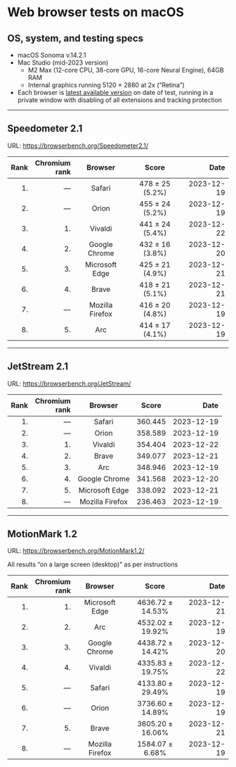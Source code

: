 # Web browser tests on macOS

## OS, system, and testing specs

- macOS Sonoma v.14.2.1
- Mac Studio (mid-2023 version)
  - M2 Max (12-core CPU, 38-core GPU, 16-core Neural Engine), 64GB RAM
  - Internal graphics running 5120 × 2880 at 2x (“Retina”)
- Each browser is [latest available version](/browser-release-cadences.md) on date of test, running in a private window with disabling of all extensions and tracking protection

----

## Speedometer 2.1

URL: https://browserbench.org/Speedometer2.1/

| Rank | Chromium<br>rank | Browser | Score | Date |
|--:|--:|:-:|:-:|--:|
| 1. | &mdash; | Safari  | 478 ± 25 (5.2%) | 2023-12-19 |
| 2. | &mdash; | Orion | 455 ± 24 (5.2%) | 2023-12-19 |
| 3. | 1. | Vivaldi | 441 ± 24 (5.4%) | 2023-12-22 |
| 4. | 2. | Google Chrome | 432 ± 16 (3.8%) | 2023-12-20 |
| 5. | 3. | Microsoft Edge | 425 ± 21 (4.9%) | 2023-12-21 |
| 6. | 4. | Brave | 418 ± 21 (5.1%) | 2023-12-21 |
| 7. | &mdash; | Mozilla Firefox | 416 ± 20 (4.8%) | 2023-12-19 |
| 8. | 5. | Arc | 414 ± 17 (4.1%) | 2023-12-19 |

----

## JetStream 2.1

URL: https://browserbench.org/JetStream/

| Rank | Chromium<br>rank | Browser | Score | Date |
|--:|--:|:-:|:-:|--:|
| 1. | &mdash; | Safari | 360.445 | 2023-12-19 |
| 2. | &mdash; | Orion | 358.589 | 2023-12-19 |
| 3. | 1. | Vivaldi | 354.404 | 2023-12-22 |
| 4. | 2. | Brave | 349.077 | 2023-12-21 |
| 5. | 3. | Arc | 348.946 | 2023-12-19 |
| 6. | 4. | Google Chrome | 341.568 | 2023-12-20 |
| 7. | 5. | Microsoft Edge | 338.092 | 2023-12-21 |
| 8. | &mdash; | Mozilla Firefox | 236.463 | 2023-12-19 |

----

## MotionMark 1.2

URL: https://browserbench.org/MotionMark1.2/

All results “on a large screen (desktop)” as per instructions

| Rank | Chromium<br>rank | Browser | Score | Date |
|--:|--:|:-:|:-:|--:|
| 1. | 1. | Microsoft Edge | 4636.72 ± 14.53% | 2023-12-21 |
| 2. | 2. | Arc | 4532.02 ± 19.92% | 2023-12-19 |
| 3. | 3. | Google Chrome | 4438.72 ± 14.42% | 2023-12-20 |
| 4. | 4. | Vivaldi | 4335.83 ± 19.75% | 2023-12-22 |
| 5. | &mdash; | Safari | 4133.80 ± 29.49% | 2023-12-19 |
| 6. | &mdash; | Orion | 3736.60 ± 14.89% | 2023-12-19 |
| 7. | 5. | Brave | 3605.20 ± 16.06% | 2023-12-21 |
| 8. | &mdash; | Mozilla Firefox | 1584.07 ± 6.68% | 2023-12-19 |

<!--
----

### *Raw data*

*(Unformatted for Markdown; best viewed in “raw” form on GH/GL.)*

#### Speedometer raw data

Google Chrome v.120.0.6099.129 (Official Build) (arm64)
2023-12-20
Arithmetic Mean: 432 ± 16 (3.8%)

Brave v.1.61.109 Chromium: 120.0.6099.144 (Official Build) (arm64)
2023-12-21
Arithmetic Mean: 418 ± 21 (5.1%)

Mozilla Firefox v.121.0 (64-bit)
2023-12-19
Arithmetic Mean: 416 ± 20 (4.8%)

Safari v.17.2.1 (19617.1.17.11.12)
2023-12-19
Arithmetic Mean: 478 ± 25 (5.2%)

Microsoft Edge v.120.0.2210.91 (Official build) (arm64)
Chromium v.120.0.6099.130
2023-12-21
Arithmetic Mean: 425 ± 21 (4.9%)

Arc v.1.21.1 (44329)
Chromium v.120.0.6099.109 (Official Build) (arm64)
2023-12-19
Arithmetic Mean: 414 ± 17 (4.1%)

Orion v.0.99.126.4.1-beta (WebKit 618.1.2)
2023-12-19
Arithmetic Mean: 455 ± 24 (5.2%)

Vivaldi v.6.5.3206.42 (Stable channel) (arm64)
Chromium v.120.0.6099.121
2023-12-22
Arithmetic Mean: 441 ± 24 (5.4%)


#### JetStream raw data

Google Chrome v.120.0.6099.129 (Official Build) (arm64)
2023-12-20
Score: 341.568

Brave v.1.61.109 Chromium: 120.0.6099.144 (Official Build) (arm64)
2023-12-21
Score: 349.077

Mozilla Firefox v.121.0 (64-bit)
2023-12-19
Score: 236.463

Safari v.17.2.1 (19617.1.17.11.12)
2023-12-19
Score: 360.445

Microsoft Edge v.120.0.2210.91 (Official build) (arm64)
Chromium v.120.0.6099.130
2023-12-21
Score: 338.092

Arc v.1.21.1 (44329)
Chromium v.120.0.6099.109 (Official Build) (arm64)
2023-12-19
Score: 348.946

Orion v.0.99.126.4.1-beta (WebKit 618.1.2)
2023-12-19
Score: 358.589

Vivaldi v.6.5.3206.42 (Stable channel) (arm64)
Chromium v.120.0.6099.121
2023-12-22
Score: 354.404


#### MotionMark raw data

Google Chrome v.120.0.6099.129 (Official Build) (arm64)
2023-12-20
Score: 4438.72 ± 14.42%

Brave v.1.61.109 Chromium: 120.0.6099.144 (Official Build) (arm64)
2023-12-21
Score: 3605.20 ± 16.06%

Mozilla Firefox v.121.0 (64-bit)
2023-12-19
Score: 1584.07 ± 6.68%

Safari v.17.2.1 (19617.1.17.11.12)
2023-12-19
Score: 4133.80 ± 29.49%

Microsoft Edge v.120.0.2210.91 (Official build) (arm64)
Chromium v.120.0.6099.130
2023-12-21
Score: 4636.72 ± 14.53%

Arc v.1.21.1 (44329)
Chromium v.120.0.6099.109 (Official Build) (arm64)
2023-12-19
Score: 4532.02 ± 19.92%

Orion v.0.99.126.4.1-beta (WebKit 618.1.2)
2023-12-19
Score: 3736.60 ± 14.89%

Vivaldi v.6.5.3206.42 (Stable channel) (arm64)
Chromium v.120.0.6099.121
2023-12-22
Score: 4335.83 ± 19.75%

-->